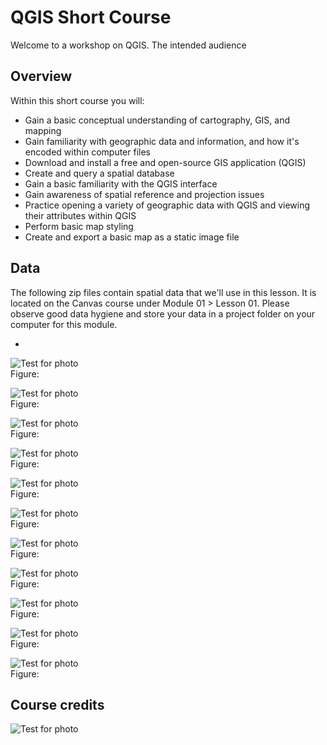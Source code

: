 # QGIS Short Course

Welcome to a workshop on QGIS. The intended audience 

## Overview

Within this short course you will:

* Gain a basic conceptual understanding of cartography, GIS, and mapping
* Gain familiarity with geographic data and information, and how it's encoded within computer files
* Download and install a free and open-source GIS application (QGIS)
* Create and query a spatial database
* Gain a basic familiarity with the QGIS interface
* Gain awareness of spatial reference and projection issues
* Practice opening a variety of geographic data with QGIS and viewing their attributes within QGIS
* Perform basic map styling
* Create and export a basic map as a static image file

## Data

The following zip files contain spatial data that we'll use in this lesson. It is located on the Canvas course under Module 01 > Lesson 01. Please observe good data hygiene and store your data in a project folder on your computer for this module. 

* 


![Test for photo](images/presentation/01_01.png)   
Figure:


![Test for photo](images/presentation/02_01.png)   
Figure:

![Test for photo](images/presentation/03_01.png)   
Figure:

![Test for photo](images/presentation/04_01.png)   
Figure:

![Test for photo](images/presentation/05_01.png)   
Figure:

![Test for photo](images/presentation/06_01.png)   
Figure:


![Test for photo](images/presentation/07_01.png)   
Figure:


![Test for photo](images/presentation/08_01.png)   
Figure:


![Test for photo](images/presentation/09_01.png)   
Figure:


![Test for photo](images/presentation/10_01.png)   
Figure:


![Test for photo](images/presentation/11_01.png)   
Figure:



## Course credits

![Test for photo](images/nmp.png)